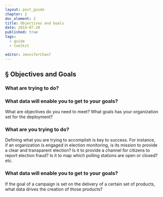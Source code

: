 ```yaml
---
layout: post_guide
chapter: 2
doc_element: 2
title: Objectives and Goals
date: 2014-07-20
published: true
tags:
  - guide
  - toolkit

editor: JenniferChan7
---
```


## &sect; Objectives and Goals



### What are trying to do?

### What data will enable you to get to your goals?

What are objectives do you need to meet? What goals has your organization set for the deployment?

### What are you trying to do?

Defining what you are trying to accomplish is key to success. For instance, if an organization is engaged in election monitoring, is its mission to provide a clear and transparent election? Is it to provide a channel for citizens to report election fraud? Is it to map which polling stations are open or closed? etc.

### What data will enable you to get to your goals?

If the goal of a campaign is set on the delivery of a certain set of products, what data drives the creation of those products?

